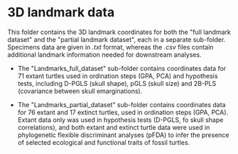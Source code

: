 # 3D landmark data
This folder contains the 3D landmark coordinates for both the "full landmark dataset" and the "partial landmark dataset", each in a separate sub-folder. Specimens data are given in _.txt_ format, whereas the _.csv_ files contain additional landmark information needed for downstream analyses.

- The "Landmarks_full_dataset" sub-folder contains coordinates data for 71 extant turtles used in ordination steps (GPA, PCA) and hypothesis tests, including D-PGLS (skull shape), pGLS (skull size) and 2B-PLS (covariance between skull emarginations).

- The "Landmarks_partial_dataset" sub-folder contains coordinates data for 76 extant and 17 extinct turtles, used in ordination steps (GPA, PCA). Extant data only was used in hypothesis tests (D-PGLS, fo skull shape correlations), and both extant and extinct turtle data were used in phylogenetic flexible discriminant analyses (pFDA) to infer the presence of selected ecological and functional traits of fossil turtles.
